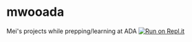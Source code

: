 # mwooada
Mei's projects while prepping/learning at ADA
[![Run on Repl.it](https://repl.it/badge/github/woopongtai/mwooada)](https://repl.it/github/woopongtai/mwooada)